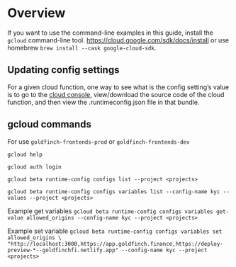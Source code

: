# Overview

If you want to use the command-line examples in this guide, install the `gcloud` command-line tool. https://cloud.google.com/sdk/docs/install or use homebrew `brew install --cask google-cloud-sdk`.

## Updating config settings
For a given cloud function, one way to see what is the config setting’s value is to go to the [cloud console]("https://console.cloud.google.com/functions/details/us-central1/kycStatus?env=gen1&project=goldfinch-frontends-prod&tab=source"), view/download the source code of the cloud function, and then view the .runtimeconfig.json file in that bundle.

## gcloud commands

For <projects> use `goldfinch-frontends-prod` or `goldfinch-frontends-dev`

`gcloud help`

`gcloud auth login`

`gcloud beta runtime-config configs list --project <projects>`

`gcloud beta runtime-config configs variables list --config-name kyc --values --project <projects>`

Example get variables
`gcloud beta runtime-config configs variables get-value allowed_origins --config-name kyc --project <projects>`

Example set variable
`gcloud beta runtime-config configs variables set allowed_origins \ "http://localhost:3000,https://app.goldfinch.finance,https://deploy-preview-*--goldfinchfi.netlify.app" --config-name kyc --project <projects>`

